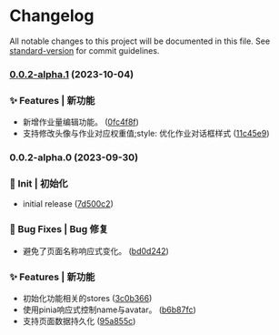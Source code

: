# Changelog

All notable changes to this project will be documented in this file. See [standard-version](https://github.com/conventional-changelog/standard-version) for commit guidelines.

### [0.0.2-alpha.1](https://gitee.com/everiary/web/compare/v0.0.2-alpha.0...v0.0.2-alpha.1) (2023-10-04)


### ✨ Features | 新功能

* 新增作业量编辑功能。 ([0fc4f8f](https://gitee.com/everiary/web/commit/0fc4f8f0ac9869c8ca6c4273fc0767fd57dfa289))
* 支持修改头像与作业对应权重值;style: 优化作业对话框样式 ([11c45e9](https://gitee.com/everiary/web/commit/11c45e9614984700a8d2c1b1336e3d676c440653))

### 0.0.2-alpha.0 (2023-09-30)


### 🎉 Init | 初始化

* initial release ([7d500c2](https://gitee.com/everiary/web/commit/7d500c2e1bc0e874b3af64156bc63e7f3fb6a38c))


### 🐛 Bug Fixes | Bug 修复

* 避免了页面名称响应式变化。 ([bd0d242](https://gitee.com/everiary/web/commit/bd0d242bff5e8d42012ccac516c3fae881f57e86))


### ✨ Features | 新功能

* 初始化功能相关的stores ([3c0b366](https://gitee.com/everiary/web/commit/3c0b366955a40c8e42591e60770a2cdb09034834))
* 使用pinia响应式控制name与avatar。 ([b6b87fc](https://gitee.com/everiary/web/commit/b6b87fc823f70150afccf1f3154bc484912ee4ad))
* 支持页面数据持久化 ([95a855c](https://gitee.com/everiary/web/commit/95a855cf9a9b6445cb8a9a56d1da9f14ebfa446e))
